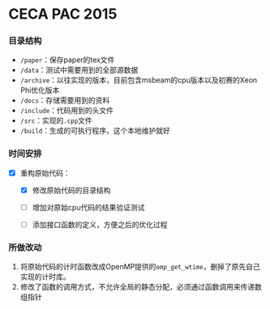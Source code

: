 # CECA PAC 2015

### 目录结构
* `/paper`：保存paper的tex文件
* `/data`：测试中需要用到的全部源数据
* `/archive`：以往实现的版本，目前包含msbeam的cpu版本以及初赛的Xeon Phi优化版本
* `/docs`：存储需要用到的资料
* `/include`：代码用到的头文件
* `/src`：实现的`.cpp`文件
* `/build`：生成的可执行程序，这个本地维护就好

### 时间安排

- [x] 重构原始代码：
	- [x] 修改原始代码的目录结构
	- [ ] 增加对原始cpu代码的结果验证测试
	- [ ] 添加接口函数的定义，方便之后的优化过程


### 所做改动

1. 将原始代码的计时函数改成OpenMP提供的`omp_get_wtime`，删掉了原先自己实现的计时库。
2. 修改了函数的调用方式，不允许全局的静态分配，必须通过函数调用来传递数组指针